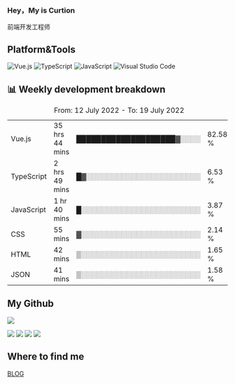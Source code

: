 ### Hey，My is Curtion
前端开发工程师
## Platform&Tools

![Vue.js](https://img.shields.io/badge/-Vue.js-4FC08D?style=flat-square&logo=Vue.js&logoColor=white)
![TypeScript](https://img.shields.io/badge/-TypeScript-007ACC?style=flat-square&logo=typescript&logoColor=white)
![JavaScript](https://img.shields.io/badge/-JavaScript-F7DF1E?style=flat-square&logo=javascript&logoColor=black)
![Visual Studio Code](https://img.shields.io/badge/-VSCode-007ACC?style=flat-square&logo=Visual-Studio-Code&logoColor=white)

## 📊 Weekly development breakdown

<!--START_SECTION:waka-->

<table><caption>From: 12 July 2022 - To: 19 July 2022</caption><tr><td>Vue.js</td><td>35 hrs 44 mins</td><td>████████████████████▓░░░░</td><td>82.58 %</td></tr><tr><td>TypeScript</td><td>2 hrs 49 mins</td><td>█▓░░░░░░░░░░░░░░░░░░░░░░░</td><td>6.53 %</td></tr><tr><td>JavaScript</td><td>1 hr 40 mins</td><td>█░░░░░░░░░░░░░░░░░░░░░░░░</td><td>3.87 %</td></tr><tr><td>CSS</td><td>55 mins</td><td>▓░░░░░░░░░░░░░░░░░░░░░░░░</td><td>2.14 %</td></tr><tr><td>HTML</td><td>42 mins</td><td>▒░░░░░░░░░░░░░░░░░░░░░░░░</td><td>1.65 %</td></tr><tr><td>JSON</td><td>41 mins</td><td>▒░░░░░░░░░░░░░░░░░░░░░░░░</td><td>1.58 %</td></tr></table>

<!--END_SECTION:waka-->

## My Github

![](http://github-profile-summary-cards.vercel.app/api/cards/profile-details?username=curtion&theme=nord_bright)

![](http://github-profile-summary-cards.vercel.app/api/cards/stats?username=curtion&theme=nord_bright)
![](http://github-profile-summary-cards.vercel.app/api/cards/productive-time?username=curtion&theme=nord_bright&utcOffset=8)
![](http://github-profile-summary-cards.vercel.app/api/cards/repos-per-language?username=curtion&theme=nord_bright)
![](http://github-profile-summary-cards.vercel.app/api/cards/most-commit-language?username=curtion&theme=nord_bright)

## Where to find me

[BLOG](https://blog.3gxk.net)
